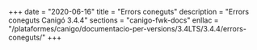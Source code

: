 +++
date        = "2020-06-16"
title       = "Errors coneguts"
description = "Errors coneguts Canigó 3.4.4"
sections    = "canigo-fwk-docs"
enllac		= "/plataformes/canigo/documentacio-per-versions/3.4LTS/3.4.4/errors-coneguts/"
+++